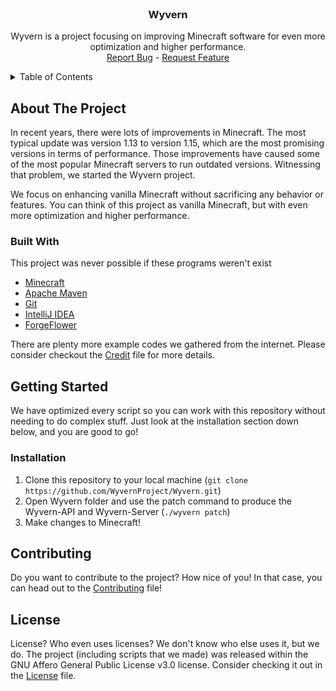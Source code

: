 <div id="top"></div>



<!-- PROJECT MAIN PAGE -->
<br />
<div align="center">
<h3 align="center">Wyvern</h3>

  <p align="center">
    Wyvern is a project focusing on improving Minecraft software for even more optimization and higher performance.
    <br />
    <a href="https://github.com/WyvernProject/Wyvern/issues">Report Bug</a>
    -
    <a href="https://github.com/WyvernProject/Wyvern/issues">Request Feature</a>
  </p>
  
</div>



<!-- TABLE OF CONTENTS -->
<details>
  <summary>Table of Contents</summary>
  <ol>
    <li>
      <a href="#about-the-project">About The Project</a>
      <ul>
        <li><a href="#built-with">Built With</a></li>
      </ul>
    </li>
    <li>
      <a href="#getting-started">Getting Started</a>
      <ul>
        <li><a href="#installation">Installation</a></li>
      </ul>
    </li>
    <li><a href="#usage">Usage</a></li>
    <li><a href="#contributing">Contributing</a></li>
    <li><a href="#license">License</a></li>
  </ol>
</details>



<!-- ABOUT THE PROJECT -->
## About The Project


In recent years, there were lots of improvements in Minecraft. The most typical update was version 1.13 to version 1.15, which are the most promising versions in terms of performance. Those improvements have caused some of the most popular Minecraft servers to run outdated versions. Witnessing that problem, we started the Wyvern project. 

We focus on enhancing vanilla Minecraft without sacrificing any behavior or features. You can think of this project as vanilla Minecraft, but with even more optimization and higher performance.



### Built With

This project was never possible if these programs weren't exist

* <a href="https://minecraft.net">Minecraft</a>
* <a href="https://maven.apache.org">Apache Maven</a>
* <a href="https://git-scm.com">Git</a>
* <a href="https://www.jetbrains.com/idea/">IntelliJ IDEA</a>
* <a href="https://github.com/MinecraftForge/ForgeFlower">ForgeFlower</a>

There are plenty more example codes we gathered from the internet. Please consider checkout the <a href="https://github.com/WyvernProject/Wyvern/blob/master/CREDIT.md">Credit</a> file for more details.



<!-- GETTING STARTED -->
## Getting Started

We have optimized every script so you can work with this repository without needing to do complex stuff. Just look at the installation section down below, and you are good to go!



### Installation

1. Clone this repository to your local machine (`git clone https://github.com/WyvernProject/Wyvern.git`)
2. Open Wyvern folder and use the patch command to produce the Wyvern-API and Wyvern-Server (`./wyvern patch`)
3. Make changes to Minecraft!



<!-- CONTRIBUTING -->
## Contributing

Do you want to contribute to the project? How nice of you! In that case, you can head out to the <a href="https://github.com/WyvernProject/Wyvern/blob/master/CONTRIBUTING.md">Contributing</a> file!



<!-- LICENSE -->
## License

License? Who even uses licenses? We don't know who else uses it, but we do. The project (including scripts that we made) was released within the GNU Affero General Public License v3.0 license. Consider checking it out in the <a href="https://github.com/WyvernProject/Wyvern/blob/master/LICENSE">License</a> file.

